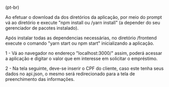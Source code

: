 (pt-br)

Ao efetuar o download da dos diretórios da aplicação, por meio do prompt vá ao diretório e execute "npm install ou /yarn install" (a depender do seu gerenciador de pacotes instalado).

Após instalar todas as dependencias necessárias, no diretório /frontend execute o comando "yarn start ou npm start" inicializando a aplicação.

1 - Vá ao navegador no endereço "localhost:3000/" assim, poderá acessar a aplicação e digitar o valor que em interesse em solicitar o empréstimo.

2 - Na tela seguinte, deve-se inserir o CPF do cliente, caso este tenha seus dados no api.json, o mesmo será redirecionado para a tela de preenchimento das informações.
